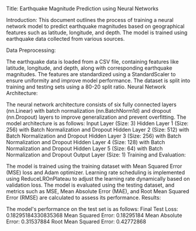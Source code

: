 Title: Earthquake Magnitude Prediction using Neural Networks

Introduction:
This document outlines the process of training a neural network model to predict earthquake magnitudes based on geographical features such as latitude, longitude, and depth. The model is trained using earthquake data collected from various sources.

Data Preprocessing:

The earthquake data is loaded from a CSV file, containing features like latitude, longitude, and depth, along with corresponding earthquake magnitudes.
The features are standardized using a StandardScaler to ensure uniformity and improve model performance.
The dataset is split into training and testing sets using a 80-20 split ratio.
Neural Network Architecture:

The neural network architecture consists of six fully connected layers (nn.Linear) with batch normalization (nn.BatchNorm1d) and dropout (nn.Dropout) layers to improve generalization and prevent overfitting.
The model architecture is as follows:
Input Layer (Size: 3)
Hidden Layer 1 (Size: 256) with Batch Normalization and Dropout
Hidden Layer 2 (Size: 512) with Batch Normalization and Dropout
Hidden Layer 3 (Size: 256) with Batch Normalization and Dropout
Hidden Layer 4 (Size: 128) with Batch Normalization and Dropout
Hidden Layer 5 (Size: 64) with Batch Normalization and Dropout
Output Layer (Size: 1)
Training and Evaluation:

The model is trained using the training dataset with Mean Squared Error (MSE) loss and Adam optimizer.
Learning rate scheduling is implemented using ReduceLROnPlateau to adjust the learning rate dynamically based on validation loss.
The model is evaluated using the testing dataset, and metrics such as MSE, Mean Absolute Error (MAE), and Root Mean Squared Error (RMSE) are calculated to assess its performance.
Results:

The model's performance on the test set is as follows:
Final Test Loss: 0.18295184330835368
Mean Squared Error: 0.18295184
Mean Absolute Error: 0.31537884
Root Mean Squared Error: 0.42772868

